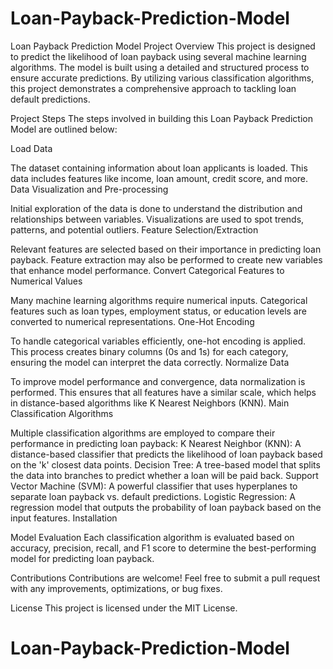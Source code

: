 # Loan-Payback-Prediction-Model

Loan Payback Prediction Model
Project Overview
This project is designed to predict the likelihood of loan payback using several machine learning algorithms. The model is built using a detailed and structured process to ensure accurate predictions. By utilizing various classification algorithms, this project demonstrates a comprehensive approach to tackling loan default predictions.

Project Steps
The steps involved in building this Loan Payback Prediction Model are outlined below:

Load Data

The dataset containing information about loan applicants is loaded. This data includes features like income, loan amount, credit score, and more.
Data Visualization and Pre-processing

Initial exploration of the data is done to understand the distribution and relationships between variables. Visualizations are used to spot trends, patterns, and potential outliers.
Feature Selection/Extraction

Relevant features are selected based on their importance in predicting loan payback. Feature extraction may also be performed to create new variables that enhance model performance.
Convert Categorical Features to Numerical Values

Many machine learning algorithms require numerical inputs. Categorical features such as loan types, employment status, or education levels are converted to numerical representations.
One-Hot Encoding

To handle categorical variables efficiently, one-hot encoding is applied. This process creates binary columns (0s and 1s) for each category, ensuring the model can interpret the data correctly.
Normalize Data

To improve model performance and convergence, data normalization is performed. This ensures that all features have a similar scale, which helps in distance-based algorithms like K Nearest Neighbors (KNN).
Main Classification Algorithms

Multiple classification algorithms are employed to compare their performance in predicting loan payback:
K Nearest Neighbor (KNN): A distance-based classifier that predicts the likelihood of loan payback based on the 'k' closest data points.
Decision Tree: A tree-based model that splits the data into branches to predict whether a loan will be paid back.
Support Vector Machine (SVM): A powerful classifier that uses hyperplanes to separate loan payback vs. default predictions.
Logistic Regression: A regression model that outputs the probability of loan payback based on the input features.
Installation

Model Evaluation
Each classification algorithm is evaluated based on accuracy, precision, recall, and F1 score to determine the best-performing model for predicting loan payback.

Contributions
Contributions are welcome! Feel free to submit a pull request with any improvements, optimizations, or bug fixes.

License
This project is licensed under the MIT License.


# Loan-Payback-Prediction-Model
